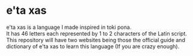 # e'ta xas
e'ta xas is a language I made inspired in toki pona.<br>
It has 46 letters each represented by 1 to 2 characters of the Latin script.<br>
This repository will have two websites being those the official guide and dictionary of e'ta xas to learn this language (If you are crazy enough).
